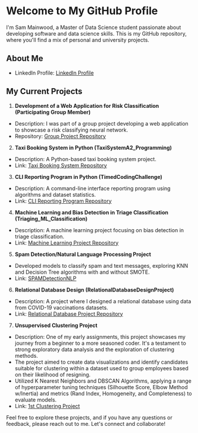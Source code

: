 # Welcome to My GitHub Profile

I'm Sam Mainwood, a Master of Data Science student passionate about developing software and data science skills. This is my GitHub repository, where you'll find a mix of personal and university projects.

## About Me

- LinkedIn Profile: [LinkedIn Profile](https://www.linkedin.com/in/sammainwood)

## My Current Projects

1. **Development of a Web Application for Risk Classification (Participating Group Member)**
  - Description: I was part of a group project developing a web application to showcase a risk classifying neural network.
  - Repository: [Group Project Repository](https://github.com/WorkstationChris/WIL_Project)

2. **Taxi Booking System in Python (TaxiSystemA2_Programming)**
  - Description: A Python-based taxi booking system project.
  - Link: [Taxi Booking System Repository](https://github.com/Mainies/TaxiSystemA2_Programming)

3. **CLI Reporting Program in Python (TimedCodingChallenge)**
  - Description: A command-line interface reporting program using algorithms and dataset statistics.
  - Link: [CLI Reporting Program Repository](https://github.com/Mainies/TimedCodingChallengeA3)

4. **Machine Learning and Bias Detection in Triage Classification (Triaging_ML_Classification)**
  - Description: A machine learning project focusing on bias detection in triage classification.
  - Link: [Machine Learning Project Repository](https://github.com/Mainies/Triaging_ML_Classification)

5. **Spam Detection/Natural Language Processing Project**
  - Developed models to classify spam and text messages, exploring KNN and Decision Tree algorithms with and without SMOTE.
  - Link: [SPAMDetectionNLP](https://github.com/Mainies/SPAMDetectionNLP)

6. **Relational Database Design (RelationalDatabaseDesignProject)**
  - Description: A project where I designed a relational database using data from COVID-19 vaccinations datasets.
  - Link: [Relational Database Project Repository](https://github.com/Mainies/RelationalDatabaseDesignProject)

7. **Unsupervised Clustering Project**
  - Description: One of my early assignments, this project showcases my journey from a beginner to a more seasoned coder. It's a testament to strong exploratory data analysis and the exploration of clustering methods.
  - The project aimed to create data visualizations and identify candidates suitable for clustering within a dataset used to group employees based on their likelihood of resigning.
  - Utilized K Nearest Neighbors and DBSCAN Algorithms, applying a range of hyperparameter tuning techniques (Silhouette Score, Elbow Method w/Inertia) and metrics (Rand Index, Homogeneity, and Completeness) to evaluate models.
  - Link: [1st Clustering Project](https://github.com/Mainies/1stClusteringProject)
    
Feel free to explore these projects, and if you have any questions or feedback, please reach out to me. Let's connect and collaborate!



<!---
Mainies/Mainies is a ✨ special ✨ repository because its `README.md` (this file) appears on your GitHub profile.
You can click the Preview link to take a look at your changes.
--->
